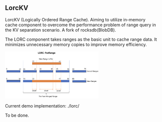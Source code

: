 
## LorcKV
LorcKV (Logically Ordered Range Cache). 
Aiming to utilize in-memory cache component to overcome the performance problem of range query in the KV separation scenario. 
A fork of rocksdb(BlobDB). 

The LORC component takes ranges as the basic unit to cache range data. It minimizes unnecessary memory copies to improve memory efficiency.

<img src="assets/lorc_putrange.png" alt="lorc_putrange" style="zoom:30%;" />

Current demo implementation: ./lorc/

To be done.
